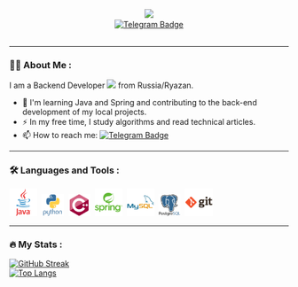 <div id="header" align="center">
  <img src="https://media.giphy.com/media/qgQUggAC3Pfv687qPC/giphy.gif" width="300"/>
</div>

<div id="badges" align="center">
  <a href="https://t.me/vanyakopylovv">
    <img src="https://img.shields.io/badge/Telegram-2CA5E0?style=for-the-badge&logo=telegram&logoColor=white" alt="Telegram Badge"/>
  </a>
</div>
<div id="badges" align="center">
  <img src="https://komarev.com/ghpvc/?username=ivkopylovv&style=flat-square&color=blue" alt=""/>
 </div>
 
 ---
 
 ### :man_technologist: About Me :
 I am a Backend Developer <img src="https://media.giphy.com/media/WUlplcMpOCEmTGBtBW/giphy.gif" width="30"> from Russia/Ryazan.
- :telescope: I'm learning Java and Spring and contributing to the back-end development of my local projects.
- :zap: In my free time, I study algorithms and read technical articles.
- :mailbox: How to reach me: [![Telegram Badge](https://img.shields.io/badge/Telegram-2CA5E0?style=for-the-badge&logo=telegram&logoColor=white)](https://t.me/vanyakopylovv)

---

### :hammer_and_wrench: Languages and Tools :
<div>
  <img src="https://github.com/devicons/devicon/blob/master/icons/java/java-original-wordmark.svg" title="Java" alt="Java" width="50" height="50"/>&nbsp;
  <img src="https://github.com/devicons/devicon/blob/master/icons/python/python-original-wordmark.svg" title="Python" alt="Python" width="40" height="40"/>&nbsp;
  <img src="https://github.com/devicons/devicon/blob/master/icons/cplusplus/cplusplus-original.svg" title="C++" alt="C++" width="40" height="40"/>&nbsp;
  <img src="https://github.com/devicons/devicon/blob/master/icons/spring/spring-original-wordmark.svg" title="Spring" alt="Spring" width="50" height="50"/>&nbsp;
  <img src="https://github.com/devicons/devicon/blob/master/icons/mysql/mysql-original-wordmark.svg" title="MySQL"  alt="MySQL" width="50" height="50"/>&nbsp;
  <img src="https://github.com/devicons/devicon/blob/master/icons/postgresql/postgresql-original-wordmark.svg" title="PostgreSQL"  alt="PostgreSQL" width="40"/>&nbsp;
  <img src="https://github.com/devicons/devicon/blob/master/icons/git/git-original-wordmark.svg" title="Git" **alt="Git" width="50" height="50"/>
</div>

---

### :fire: My Stats :
[![GitHub Streak](http://github-readme-streak-stats.herokuapp.com?user=ivkopylovv&theme=light&background=light)](https://git.io/streak-stats) <br>
[![Top Langs](https://github-readme-stats.vercel.app/api/top-langs/?username=ivkopylovv&theme=light&background=light)](https://github.com/anuraghazra/github-readme-stats)
